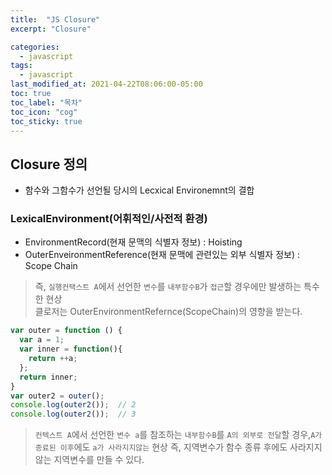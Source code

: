```yaml
---
title:  "JS Closure"
excerpt: "Closure"

categories:
  - javascript
tags:
  - javascript
last_modified_at: 2021-04-22T08:06:00-05:00
toc: true
toc_label: "목차"
toc_icon: "cog"
toc_sticky: true
---
```


## Closure 정의
- 함수와 그함수가 선언될 당시의 Lecxical Environemnt의 결합

### LexicalEnvironment(어휘적인/사전적 환경)
- EnvironmentRecord(현재 문맥의 식별자 정보) : Hoisting
- OuterEnveironmentReference(현재 문맥에 관련있는 외부 식별자 정보) : Scope Chain

> 즉, `실행컨택스트 A`에서 선언한 `변수`를 `내부함수B`가 `접근`할 경우에만 발생하는 특수한 현상  
> 클로저는 OuterEnvironmentRefernce(ScopeChain)의 영향을 받는다.  
  
```javascript
var outer = function () {
  var a = 1;
  var inner = function(){
    return ++a;
  };
  return inner;
}
var outer2 = outer();
console.log(outer2());  // 2
console.log(outer2());  // 3
```  
  
>`컨텍스트 A`에서 선언한 `변수 a`를 참조하는 `내부함수B`를 `A의 외부로 전달`할 경우,`A가 종료된 이후`에도 `a가 사라지지않는` 현상
> 즉, 지역변수가 함수 종류 후에도 사라지지 않는 지역변수를 만들 수 있다.